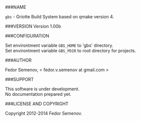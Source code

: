 ###NAME

`gbs` - Griotte Build System based on qmake version 4.

###VERSION
Version 1.00b

###CONFIGURATION

Set environtment variable `GBS_HOME` to 'gbs' directory.  
Set environtment variable `GBS_PDIR` to root directory for projects.  

###AUTHOR

Fedor Semenov, < fedor.v.semenov at gmail.com >

###SUPPORT

This software is under development.  
No documentation prepared yet.  

###LICENSE AND COPYRIGHT

Copyright 2012-2014 Fedor Semenov.
